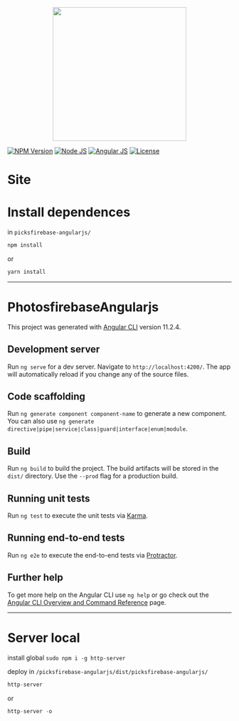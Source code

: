 <p align="center">
    <img src="https://i.imgur.com/bF1WkFW.png" width="300">
</p>

[![NPM Version][npm-badge]][npm-url]
[![Node JS][node-badge]][node-url]
[![Angular JS][angular-badge]][angular-url]
[![License][license-badge]][license-url]

# Site
<!-- ![picksfirebase angularjs](https://i.imgur.com/BtJ5256.png)
![picksfirebase angularjs 1](https://i.imgur.com/CjYDVm1.png)
![picksfirebase angularjs 2](https://i.imgur.com/P6Tg7n2.png) -->

# Install dependences
in ```picksfirebase-angularjs/```

```bash
npm install
```
or
```bash
yarn install
```

***

# PhotosfirebaseAngularjs

This project was generated with [Angular CLI](https://github.com/angular/angular-cli) version 11.2.4.

## Development server

Run `ng serve` for a dev server. Navigate to `http://localhost:4200/`. The app will automatically reload if you change any of the source files.

## Code scaffolding

Run `ng generate component component-name` to generate a new component. You can also use `ng generate directive|pipe|service|class|guard|interface|enum|module`.

## Build

Run `ng build` to build the project. The build artifacts will be stored in the `dist/` directory. Use the `--prod` flag for a production build.

## Running unit tests

Run `ng test` to execute the unit tests via [Karma](https://karma-runner.github.io).

## Running end-to-end tests

Run `ng e2e` to execute the end-to-end tests via [Protractor](http://www.protractortest.org/).

## Further help

To get more help on the Angular CLI use `ng help` or go check out the [Angular CLI Overview and Command Reference](https://angular.io/cli) page.

***
<!-- 
# Create component without .spec (--skip-tests)
```javascript
ng generate component components/creditCardForm --skip-tests
```
or
```javascript
ng g c components/creditCardForm --skip-tests
```

# Create service without file .spec (--skip-tests)
```javascript
ng generate service services/creditCard --skip-tests
```
or
```javascript
ng g s services/creditCard --skip-tests
```

# Create interface (add at file name '.interface.ts')
```javascript
ng generate interface interfaces/creditCard --skip-tests
```
or
```javascript
ng g i interfaces/creditCard --skip-tests
``` -->

# Server local
install global ```sudo npm i -g http-server```

deploy in ```/picksfirebase-angularjs/dist/picksfirebase-angularjs/```

```javascript
http-server
```
or
```javascript
http-server -o
```

[npm-badge]: https://img.shields.io/badge/npm-v7.6.3-brightgreen
[npm-url]: https://www.npmjs.com
[node-badge]: https://img.shields.io/badge/nodejs-v14.16.0-brightgreen
[node-url]: https://nodejs.org/download/release/v12.16.1/
[angular-badge]: https://img.shields.io/badge/angular--CLI-v11.2.4-brightgreen
[angular-url]: https://angular.io/cli/
[license-badge]: https://img.shields.io/badge/license-MIT-green.svg
[license-url]: https://opensource.org/licenses/MIT
